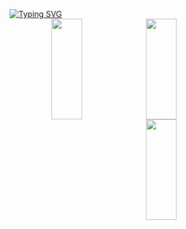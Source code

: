 <div align="center">
<a href="https://git.io/typing-svg"><img src="https://readme-typing-svg.demolab.com?font=Fira+Code&size=30&duration=500&pause=1000&color=FFA500&multiline=true&width=500&height=100&lines=print(%22Hello%2C+I'm+Andy!%22);+" alt="Typing SVG" /></a>
</div>

<div align="right">
    <a href="https://github.com/andy-1au">
        <img align="right" height="180em" width="33%" src="https://github-readme-stats-eight-theta.vercel.app/api?username=andy-1au&show_icons=true&theme=algolia&include_all_commits=true&count_private=true"/>
        <img align="right" height="180em" width="33%" src="https://github-readme-stats-eight-theta.vercel.app/api/top-langs/?username=andy-1au&layout=compact&langs_count=8&theme=algolia"/>
        <img align="right" height="180em" width="33%" src="http://github-readme-streak-stats.herokuapp.com?user=andy-1au&theme=algolia&border_radius=5&card_width=500" />
    </a>
</div>
